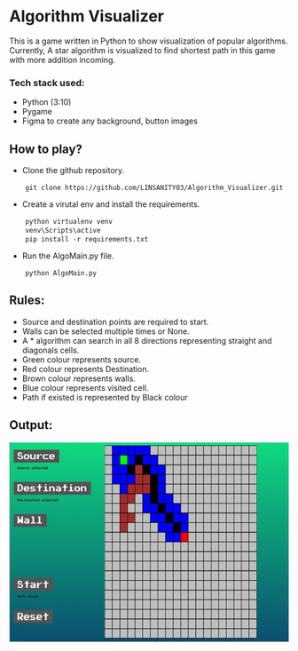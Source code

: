 # Algorithm Visualizer

This is a game written in Python to show visualization of popular algorithms. Currently, A star algorithm is visualized to find shortest path in this game with more addition incoming.

### Tech stack used:

- Python (3:10)
- Pygame
- Figma to create any background, button images

## How to play?

- Clone the github repository.

```
    git clone https://github.com/LINSANITY03/Algorithm_Visualizer.git
```

- Create a virutal env and install the requirements.

```
    python virtualenv venv
    venv\Scripts\active
    pip install -r requirements.txt
```

- Run the AlgoMain.py file.

```
    python AlgoMain.py
```

## Rules:

- Source and destination points are required to start.
- Walls can be selected multiple times or None.
- A \* algorithm can search in all 8 directions representing straight and diagonals cells.
- Green colour represents source.
- Red colour represents Destination.
- Brown colour represents walls.
- Blue colour represents visited cell.
- Path if existed is represented by Black colour

## Output:

<p align="center">
  <img src="assets/game.JPG" alt="Algorithm_game" height="360" width="640">
</p>
